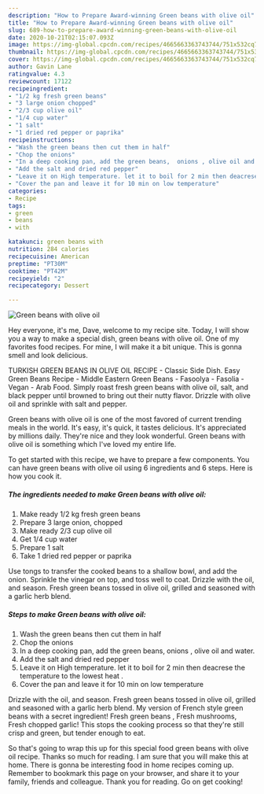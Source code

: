 ```yaml
---
description: "How to Prepare Award-winning Green beans with olive oil"
title: "How to Prepare Award-winning Green beans with olive oil"
slug: 689-how-to-prepare-award-winning-green-beans-with-olive-oil
date: 2020-10-21T02:15:07.093Z
image: https://img-global.cpcdn.com/recipes/4665663363743744/751x532cq70/green-beans-with-olive-oil-recipe-main-photo.jpg
thumbnail: https://img-global.cpcdn.com/recipes/4665663363743744/751x532cq70/green-beans-with-olive-oil-recipe-main-photo.jpg
cover: https://img-global.cpcdn.com/recipes/4665663363743744/751x532cq70/green-beans-with-olive-oil-recipe-main-photo.jpg
author: Gavin Lane
ratingvalue: 4.3
reviewcount: 17122
recipeingredient:
- "1/2 kg fresh green beans"
- "3 large onion chopped"
- "2/3 cup olive oil"
- "1/4 cup water"
- "1 salt"
- "1 dried red pepper or paprika"
recipeinstructions:
- "Wash the green beans then cut them in half"
- "Chop the onions"
- "In a deep cooking pan, add the green beans,  onions , olive oil and water."
- "Add the salt and dried red pepper"
- "Leave it on High temperature. let it to boil for 2 min then deacrese the temperature to the lowest heat ."
- "Cover the pan and leave it for 10 min on low temperature"
categories:
- Recipe
tags:
- green
- beans
- with

katakunci: green beans with 
nutrition: 284 calories
recipecuisine: American
preptime: "PT30M"
cooktime: "PT42M"
recipeyield: "2"
recipecategory: Dessert

---
```



![Green beans with olive oil](https://img-global.cpcdn.com/recipes/4665663363743744/751x532cq70/green-beans-with-olive-oil-recipe-main-photo.jpg)

Hey everyone, it's me, Dave, welcome to my recipe site. Today, I will show you a way to make a special dish, green beans with olive oil. One of my favorites food recipes. For mine, I will make it a bit unique. This is gonna smell and look delicious.

TURKISH GREEN BEANS IN OLIVE OIL RECIPE - Classic Side Dish. Easy Green Beans Recipe - Middle Eastern Green Beans - Fasoolya - Fasolia - Vegan - Arab Food. Simply roast fresh green beans with olive oil, salt, and black pepper until browned to bring out their nutty flavor. Drizzle with olive oil and sprinkle with salt and pepper.

Green beans with olive oil is one of the most favored of current trending meals in the world. It's easy, it's quick, it tastes delicious. It's appreciated by millions daily. They're nice and they look wonderful. Green beans with olive oil is something which I've loved my entire life.


To get started with this recipe, we have to prepare a few components. You can have green beans with olive oil using 6 ingredients and 6 steps. Here is how you cook it.

<!--inarticleads1-->

##### The ingredients needed to make Green beans with olive oil:

1. Make ready 1/2 kg fresh green beans
1. Prepare 3 large onion, chopped
1. Make ready 2/3 cup olive oil
1. Get 1/4 cup water
1. Prepare 1 salt
1. Take 1 dried red pepper or paprika


Use tongs to transfer the cooked beans to a shallow bowl, and add the onion. Sprinkle the vinegar on top, and toss well to coat. Drizzle with the oil, and season. Fresh green beans tossed in olive oil, grilled and seasoned with a garlic herb blend. 

<!--inarticleads2-->

##### Steps to make Green beans with olive oil:

1. Wash the green beans then cut them in half
1. Chop the onions
1. In a deep cooking pan, add the green beans,  onions , olive oil and water.
1. Add the salt and dried red pepper
1. Leave it on High temperature. let it to boil for 2 min then deacrese the temperature to the lowest heat .
1. Cover the pan and leave it for 10 min on low temperature


Drizzle with the oil, and season. Fresh green beans tossed in olive oil, grilled and seasoned with a garlic herb blend. My version of French style green beans with a secret ingredient! Fresh green beans , Fresh mushrooms, Fresh chopped garlic! This stops the cooking process so that they&#39;re still crisp and green, but tender enough to eat. 

So that's going to wrap this up for this special food green beans with olive oil recipe. Thanks so much for reading. I am sure that you will make this at home. There is gonna be interesting food in home recipes coming up. Remember to bookmark this page on your browser, and share it to your family, friends and colleague. Thank you for reading. Go on get cooking!
